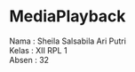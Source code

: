 # MediaPlayback

Nama  : Sheila Salsabila Ari Putri </br>
Kelas : XII RPL 1 </br>
Absen   : 32 </br>
